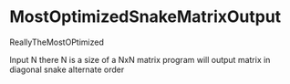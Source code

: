 # MostOptimizedSnakeMatrixOutput
ReallyTheMostOPtimized

Input N there N is a size of a NxN matrix
program will output matrix in diagonal snake alternate order

